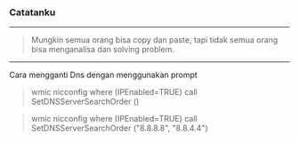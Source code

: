 ### Catatanku
* * *
> Mungkin semua orang bisa copy dan paste, tapi tidak semua orang bisa menganalisa dan solving problem.

* * *
Cara mengganti Dns dengan menggunakan prompt
> wmic nicconfig where (IPEnabled=TRUE) call SetDNSServerSearchOrder ()

> wmic nicconfig where (IPEnabled=TRUE) call SetDNSServerSearchOrder ("8.8.8.8", "8.8.4.4")
